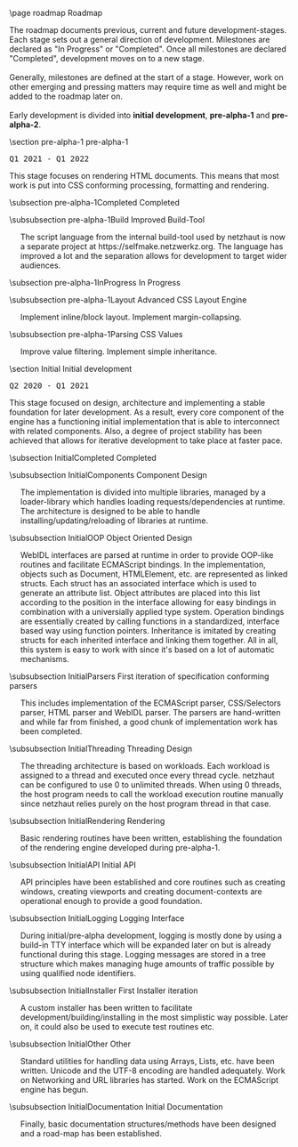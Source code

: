 \page roadmap Roadmap

<div style="max-width:700px;">

The roadmap documents previous, current and future development-stages. Each stage sets out a general direction of development. Milestones are declared as "In Progress" or "Completed". Once all milestones are declared "Completed", development moves on to a new stage.  
<br>
Generally, milestones are defined at the start of a stage. However, work on other emerging and pressing matters may require time as well and might be added to the roadmap later on.  
<br>
Early development is divided into <b>initial development</b>, <b>pre-alpha-1</b> and <b>pre-alpha-2</b>. 

\section pre-alpha-1 pre-alpha-1 

<pre>Q1 2021 - Q1 2022</pre>

This stage focuses on rendering HTML documents. This means that most work is put into CSS conforming processing, formatting and rendering.   

\subsection pre-alpha-1Completed Completed

\subsubsection pre-alpha-1Build Improved Build-Tool
<div style="margin-left:20px;">
The script language from the internal build-tool used by netzhaut is now a separate project at https://selfmake.netzwerkz.org. The language has improved a lot and the separation allows for development to target wider audiences.  
</div>

\subsection pre-alpha-1InProgress In Progress

\subsubsection pre-alpha-1Layout Advanced CSS Layout Engine
<div style="margin-left:20px;">
Implement inline/block layout. Implement margin-collapsing.
</div>

\subsubsection pre-alpha-1Parsing CSS Values
<div style="margin-left:20px;">
Improve value filtering. Implement simple inheritance.
</div>

\section Initial Initial development

<pre>Q2 2020 - Q1 2021</pre>

This stage focused on design, architecture and implementing a stable foundation for later development. As a result, every core component of the engine has a functioning initial implementation that is able to interconnect with related components. Also, a degree of project stability has been achieved that allows for iterative development to take place at faster pace.  

\subsection InitialCompleted Completed

\subsubsection InitialComponents Component Design
<div style="margin-left:20px;">
The implementation is divided into multiple libraries, managed by a loader-library which handles loading requests/dependencies at runtime. The architecture is designed to be able to handle installing/updating/reloading of libraries at runtime.  
</div>

\subsubsection InitialOOP Object Oriented Design
<div style="margin-left:20px;">
WebIDL interfaces are parsed at runtime in order to provide OOP-like routines and facilitate ECMAScript bindings. In the implementation, objects such as Document, HTMLElement, etc. are represented as linked structs. Each struct has an associated interface which is used to generate an attribute list. Object attributes are placed into this list according to the position in the interface allowing for easy bindings in combination with a universially applied type system. Operation bindings are essentially created by calling functions in a standardized, interface based way using function pointers. Inheritance is imitated by creating structs for each inherited interface and linking them together. All in all, this system is easy to work with since it's based on a lot of automatic mechanisms.  
</div>

\subsubsection InitialParsers First iteration of specification conforming parsers
<div style="margin-left:20px;">
This includes implementation of the ECMAScript parser, CSS/Selectors parser, HTML parser and WebIDL parser. The parsers are hand-written and while far from finished, a good chunk of implementation work has been completed.  
</div>

\subsubsection InitialThreading Threading Design
<div style="margin-left:20px;">
The threading architecture is based on workloads. Each workload is assigned to a thread and executed once every thread cycle. netzhaut can be configured to use 0 to unlimited threads. When using 0 threads, the host program needs to call the workload execution routine manually since netzhaut relies purely on the host program thread in that case.  
</div>

\subsubsection InitialRendering Rendering
<div style="margin-left:20px;">
Basic rendering routines have been written, establishing the foundation of the rendering engine developed during pre-alpha-1.  
</div>

\subsubsection InitialAPI Initial API
<div style="margin-left:20px;">
API principles have been established and core routines such as creating windows, creating viewports and creating document-contexts are operational enough to provide a good foundation.  
</div>

\subsubsection InitialLogging Logging Interface
<div style="margin-left:20px;">
During initial/pre-alpha development, logging is mostly done by using a build-in TTY interface which will be expanded later on but is already functional during this stage. Logging messages are stored in a tree structure which makes managing huge amounts of traffic possible by using qualified node identifiers.  
</div>

\subsubsection InitialInstaller First Installer iteration
<div style="margin-left:20px;">
A custom installer has been written to facilitate development/building/installing in the most simplistic way possible. Later on, it could also be used to execute test routines etc.  
</div>

\subsubsection InitialOther Other
<div style="margin-left:20px;">
Standard utilities for handling data using Arrays, Lists, etc. have been written. Unicode and the UTF-8 encoding are handled adequately. Work on Networking and URL libraries has started. Work on the ECMAScript engine has begun.  
</div>

\subsubsection InitialDocumentation Initial Documentation
<div style="margin-left:20px;">
Finally, basic documentation structures/methods have been designed and a road-map has been established.  
</div>

</div>

